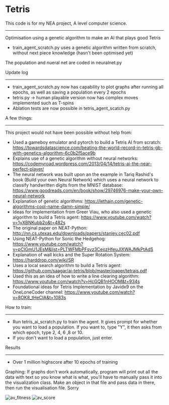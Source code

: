 # Tetris
This code is for my NEA project, A level computer science. 

_____________________________________________________________________________
Optimisation using a genetic algorithm to make an AI that plays good Tetris
- train_agent_scratch.py uses a genetic algorithm written from scratch, without next piece knowledge (hasn't been optimised yet)

The population and nueral net are coded in neuralnet.py

Update log
_______________________________________________________
- train_agent_scratch.py now has capability to plot graphs after running all epochs, as well as saving a population every 2 epochs
- tetris.py -> human playable version now has complex moves implemented such as T-spins
- Ablation tests are now possible in tetris_agent_scatch.py

A few things:
_______________

This project would not have been possible without help from:

- Used a gameboy emulator and pytorch to build a Tetris AI from scratch: https://towardsdatascience.com/beating-the-world-record-in-tetris-gb-with-genetics-algorithm-6c0b2f5ace9b
- Explains use of a genetic algorithm without neural networks: https://codemyroad.wordpress.com/2013/04/14/tetris-ai-the-near-perfect-player/
- The neural network was built upon an the example in Tariq Rashid's book (Build your own Neural Network) which uses a neural network to classify handwritten digits from the MNIST database: https://www.goodreads.com/en/book/show/29746976-make-your-own-neural-network
- Explanation of genetic algorithms: https://lethain.com/genetic-algorithms-cool-name-damn-simple/
- Ideas for implementation from Greer Viau, who also used a genetic algorithm to build a Tetris agent: https://www.youtube.com/watch?v=1yXBNKubb2o&t=482s 
- The original paper on NEAT-Python: http://nn.cs.utexas.edu/downloads/papers/stanley.cec02.pdf
- Using NEAT-Python for Sonic the Hedgehog: https://www.youtube.com/watch?v=pClGmU1JEsM&list=PLTWFMbPFsvz3CeozHfeuJIXWAJMkPtAdS
- Explanation of wall kicks and the Super Rotation System: https://harddrop.com/wiki/SR
- Uses a local search algorithm to build a Tetris agent: https://github.com/saagar/ai-tetris/blob/master/paper/tetrais.pdf
- Used this as an idea of how to write a line clearing algorithm: https://www.youtube.com/watch?v=HcGQB1nHOOM&t=934s
- Foundational ideas for Tetris Implementation by Javidx9 on the OneLoneCoder channel: https://www.youtube.com/watch?v=8OK8_tHeCIA&t=1083s

How to train: 
_____________________________________

- Run tetris_ai_scratch.py to train the agent. It gives prompt for whether you want to load a population. If you want to, type "Y", it then asks from which epoch, type 
2, 4, 6 ,8 or 10. 
- If you don't want to load a population, just enter. 

Results
_______________________________
- Over 1 million highscore after 10 epochs of training 

Graphing:
If graphs don't work automatically, program will print out all the data with text so you know what is what, you'll have to manually pass it into
the visualization class. Make an object in that file and pass data in there, then run the visualisation file. Sorry 


![av_fitness](https://user-images.githubusercontent.com/56346800/162254605-8b0fb67c-1f60-45b1-9aea-97c2fb17eb83.png)
![av_score](https://user-images.githubusercontent.com/56346800/162254617-61dce174-5056-4c1e-b6cd-f347576ee134.png)
